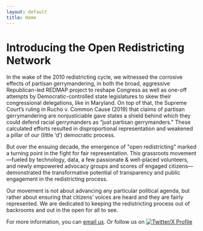 ```yaml
---
layout: default
title: Home
---
```


<h1 class="page-title">Introducing the Open Redistricting Network</h1>

In the wake of the 2010 redistricting cycle, we witnessed the corrosive effects of partisan gerrymandering, in both the broad, aggressive Republican-led REDMAP project to reshape Congress as well as one-off attempts by Democratic-controlled state legislatures to skew their congressional delegations, like in Maryland. On top of that, the Supreme Court’s ruling in Rucho v. Common Cause (2019) that claims of partisan gerrymandering are nonjusticiable gave states a shield behind which they could defend racial gerrymanders as “just partisan gerrymanders." These calculated efforts resulted in disproportional representation and weakened a pillar of our (little ‘d’) democratic process.

But over the ensuing decade, the emergence of "open redistricting" marked a turning point in the fight for fair representation. This grassroots movement—fueled by technology, data, a few passionate & well-placed volunteers, and newly empowered advocacy groups and scores of engaged citizens—demonstrated the transformative potential of transparency and public engagement in the redistricting process.

Our movement is not about advancing any particular political agenda, but rather about ensuring that citizens’ voices are heard and they are fairly represented. We are dedicated to keeping the redistricting process out of backrooms and out in the open for all to see.

<p>For more information, you can <a href="mailto:&#105;&#110;&#102;&#111;&#64;&#111;&#112;&#101;&#110;&#114;&#101;&#100;&#105;&#115;&#114;&#105;&#99;&#116;&#105;&#110;&#103;&#46;&#110;&#101;&#116;">email us</a>. 
Or follow us on <a href="https://x.com/OpenRedistrict"><img src="/assets/images/x-logo/logo-black.png" alt="Twitter/X Profile" class="inline-image"></a>
</p>